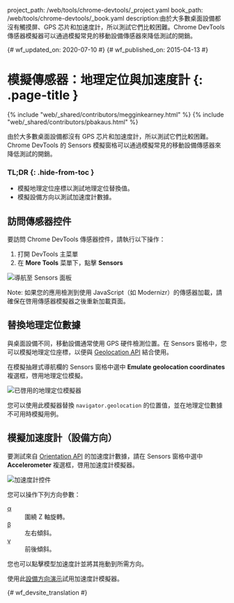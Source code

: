 project_path: /web/tools/chrome-devtools/_project.yaml
book_path: /web/tools/chrome-devtools/_book.yaml
description:由於大多數桌面設備都沒有觸摸屏、GPS 芯片和加速度計，所以測試它們比較困難。Chrome DevTools 傳感器模擬器可以通過模擬常見的移動設備傳感器來降低測試的開銷。

{# wf_updated_on: 2020-07-10 #}
{# wf_published_on: 2015-04-13 #}

# 模擬傳感器：地理定位與加速度計 {: .page-title }

{% include "web/_shared/contributors/megginkearney.html" %}
{% include "web/_shared/contributors/pbakaus.html" %}

由於大多數桌面設備都沒有 GPS 芯片和加速度計，所以測試它們比較困難。Chrome DevTools 的 Sensors 模擬窗格可以通過模擬常見的移動設備傳感器來降低測試的開銷。


### TL;DR {: .hide-from-toc }
- 模擬地理定位座標以測試地理定位替換值。
- 模擬設備方向以測試加速度計數據。


## 訪問傳感器控件

<div class="wf-devtools-flex">
  <div>
    <p>要訪問 Chrome DevTools 傳感器控件，請執行以下操作：</p>
    <ol>
      <li>打開 DevTools 主菜單</li>
      <li>在 <strong>More Tools</strong> 菜單下，點擊 <strong>Sensors</strong></li>
    </ol>
  </div>
  <div class="wf-devtools-flex-half">
    <img src="imgs/navigate-to-sensors.png" alt="導航至 Sensors 面板">
  </div>
</div>

Note: 如果您的應用檢測到使用 JavaScript（如 Modernizr）的傳感器加載，請確保在啓用傳感器模擬器之後重新加載頁面。

## 替換地理定位數據

與桌面設備不同，移動設備通常使用 GPS 硬件檢測位置。在 Sensors 窗格中，您可以模擬地理定位座標，以便與 <a href='http://www.w3.org/TR/geolocation-API/'>Geolocation API</a> 結合使用。

<div class="wf-devtools-flex">
  <div>
    <p>在模擬抽屜式導航欄的 Sensors 窗格中選中 <strong>Emulate geolocation coordinates</strong> 複選框，啓用地理定位模擬。</p>
  </div>
  <div class="wf-devtools-flex-half">
    <img src="imgs/emulation-drawer-geolocation.png" alt="已啓用的地理定位模擬器">
  </div>
</div>

您可以使用此模擬器替換 `navigator.geolocation` 的位置值，並在地理定位數據不可用時模擬用例。

## 模擬加速度計（設備方向）

<div class="wf-devtools-flex">
  <div>
    <p>要測試來自 <a href='http://www.w3.org/TR/screen-orientation/'>Orientation API</a> 的加速度計數據，請在 Sensors 窗格中選中 <strong>Accelerometer</strong> 複選框，啓用加速度計模擬器。</p>
  </div>
  <div class="wf-devtools-flex-half">
    <img src="imgs/emulation-drawer-accelerometer.png" alt="加速度計控件">
  </div>
</div>

您可以操作下列方向參數：

<dl>
<dt><abbr title="alpha">α</abbr></dt>
<dd>圍繞 Z 軸旋轉。</dd>
<dt><abbr title="beta">β</abbr></dt>
<dd>左右傾斜。</dd>
<dt><abbr title="gamma">γ</abbr></dt>
<dd>前後傾斜。</dd>
</dl>

您也可以點擊模型加速度計並將其拖動到所需方向。

使用此[設備方向演示](http://googlesamples.github.io/web-fundamentals/fundamentals/native-hardware/device-orientation/dev-orientation.html)試用加速度計模擬器。




{# wf_devsite_translation #}
